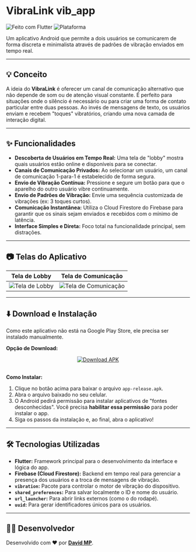 # VibraLink  vib_app

![Feito com Flutter](https://img.shields.io/badge/Feito%20com-Flutter-%2302569B?style=for-the-badge&logo=flutter)
![Plataforma](https://img.shields.io/badge/Plataforma-Android-brightgreen?style=for-the-badge&logo=android)

Um aplicativo Android que permite a dois usuários se comunicarem de forma discreta e minimalista através de padrões de vibração enviados em tempo real.

---

## 💡 Conceito

A ideia do **VibraLink** é oferecer um canal de comunicação alternativo que não depende de som ou de atenção visual constante. É perfeito para situações onde o silêncio é necessário ou para criar uma forma de contato particular entre duas pessoas. Ao invés de mensagens de texto, os usuários enviam e recebem "toques" vibratórios, criando uma nova camada de interação digital.

---

## ✨ Funcionalidades

* **Descoberta de Usuários em Tempo Real:** Uma tela de "lobby" mostra quais usuários estão online e disponíveis para se conectar.
* **Canais de Comunicação Privados:** Ao selecionar um usuário, um canal de comunicação 1-para-1 é estabelecido de forma segura.
* **Envio de Vibração Contínua:** Pressione e segure um botão para que o aparelho do outro usuário vibre continuamente.
* **Envio de Padrões de Vibração:** Envie uma sequência customizada de vibrações (ex: 3 toques curtos).
* **Comunicação Instantânea:** Utiliza o Cloud Firestore do Firebase para garantir que os sinais sejam enviados e recebidos com o mínimo de latência.
* **Interface Simples e Direta:** Foco total na funcionalidade principal, sem distrações.

---

## 📷 Telas do Aplicativo

| Tela de Lobby                                        | Tela de Comunicação                                      |
| ---------------------------------------------------- | -------------------------------------------------------- |
| ![Tela de Lobby](link_para_sua_imagem_de_lobby.png)  | ![Tela de Comunicação](link_para_sua_imagem_de_chat.png) |

---

## ⬇️ Download e Instalação

Como este aplicativo não está na Google Play Store, ele precisa ser instalado manualmente.

**Opção de Download:**

<div align="center">
  <a href="https://github.com/davidmp24/vibration_app/releases/download/v1.1/Vibration.1.1.apk">
    <img src="https://img.shields.io/badge/Baixar%20APK-v1.0.0-blue?style=for-the-badge&logo=android" alt="Download APK">
  </a>
</div>

<br>

**Como Instalar:**

1.  Clique no botão acima para baixar o arquivo `app-release.apk`.
2.  Abra o arquivo baixado no seu celular.
3.  O Android pedirá permissão para instalar aplicativos de "fontes desconhecidas". Você precisa **habilitar essa permissão** para poder instalar o app.
4.  Siga os passos da instalação e, ao final, abra o aplicativo!

---

## 🛠️ Tecnologias Utilizadas

* **Flutter:** Framework principal para o desenvolvimento da interface e lógica do app.
* **Firebase (Cloud Firestore):** Backend em tempo real para gerenciar a presença dos usuários e a troca de mensagens de vibração.
* **`vibration`:** Pacote para controlar o motor de vibração do dispositivo.
* **`shared_preferences`:** Para salvar localmente o ID e nome do usuário.
* **`url_launcher`:** Para abrir links externos (como o do rodapé).
* **`uuid`:** Para gerar identificadores únicos para os usuários.

---

## 👨‍💻 Desenvolvedor

Desenvolvido com ❤️ por **[David MP](https://github.com/davidmp24)**.